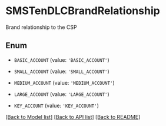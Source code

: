 # SMSTenDLCBrandRelationship

Brand relationship to the CSP

## Enum

* `BASIC_ACCOUNT` (value: `'BASIC_ACCOUNT'`)

* `SMALL_ACCOUNT` (value: `'SMALL_ACCOUNT'`)

* `MEDIUM_ACCOUNT` (value: `'MEDIUM_ACCOUNT'`)

* `LARGE_ACCOUNT` (value: `'LARGE_ACCOUNT'`)

* `KEY_ACCOUNT` (value: `'KEY_ACCOUNT'`)

[[Back to Model list]](../README.md#documentation-for-models) [[Back to API list]](../README.md#documentation-for-api-endpoints) [[Back to README]](../README.md)



